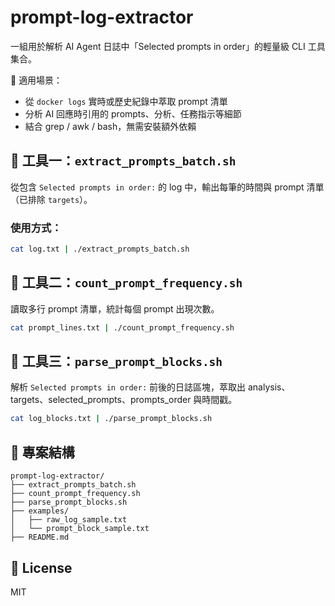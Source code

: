 # prompt-log-extractor

一組用於解析 AI Agent 日誌中「Selected prompts in order」的輕量級 CLI 工具集合。

📄 適用場景：
- 從 `docker logs` 實時或歷史紀錄中萃取 prompt 清單
- 分析 AI 回應時引用的 prompts、分析、任務指示等細節
- 結合 grep / awk / bash，無需安裝額外依賴

## 🧩 工具一：`extract_prompts_batch.sh`

從包含 `Selected prompts in order:` 的 log 中，輸出每筆的時間與 prompt 清單（已排除 `targets`）。

### 使用方式：

```bash
cat log.txt | ./extract_prompts_batch.sh
```

## 🧩 工具二：`count_prompt_frequency.sh`

讀取多行 prompt 清單，統計每個 prompt 出現次數。

```bash
cat prompt_lines.txt | ./count_prompt_frequency.sh
```

## 🧩 工具三：`parse_prompt_blocks.sh`

解析 `Selected prompts in order:` 前後的日誌區塊，萃取出 analysis、targets、selected_prompts、prompts_order 與時間戳。

```bash
cat log_blocks.txt | ./parse_prompt_blocks.sh
```

## 📂 專案結構

```
prompt-log-extractor/
├── extract_prompts_batch.sh
├── count_prompt_frequency.sh
├── parse_prompt_blocks.sh
├── examples/
│   ├── raw_log_sample.txt
│   └── prompt_block_sample.txt
├── README.md
```

## 🪪 License

MIT
